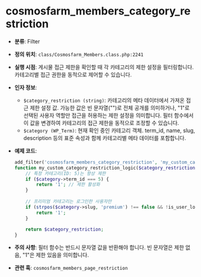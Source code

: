 # cosmosfarm_members_category_restriction

- **분류**: Filter
- **정의 위치**: `class/Cosmosfarm_Members.class.php:2241`
- **실행 시점**: 게시물 접근 제한을 확인할 때 각 카테고리의 제한 설정을 필터링합니다. 카테고리별 접근 권한을 동적으로 제어할 수 있습니다.
- **인자 정보**:
  - `$category_restriction (string)`: 카테고리의 메타 데이터에서 가져온 접근 제한 설정 값. 가능한 값은 빈 문자열("")로 전체 공개를 의미하거나, "1"로 선택된 사용자 역할만 접근을 허용하는 제한 설정을 의미합니다. 필터 함수에서 이 값을 변경하여 카테고리의 접근 제한을 동적으로 조정할 수 있습니다.
  - `$category (WP_Term)`: 현재 확인 중인 카테고리 객체. term_id, name, slug, description 등의 표준 속성과 함께 카테고리별 메타 데이터를 포함합니다.
- **예제 코드**:

  ```php
  add_filter('cosmosfarm_members_category_restriction', 'my_custom_category_restriction_logic', 10, 2);
  function my_custom_category_restriction_logic($category_restriction, $category) {
      // 특정 카테고리(ID: 5)는 항상 제한
      if ($category->term_id === 5) {
          return '1'; // 제한 활성화
      }
      
      // 프리미엄 카테고리는 로그인한 사용자만
      if (strpos($category->slug, 'premium') !== false && !is_user_logged_in()) {
          return '1';
      }
      
      return $category_restriction;
  }
  ```

- **주의 사항**: 필터 함수는 반드시 문자열 값을 반환해야 합니다. 빈 문자열은 제한 없음, "1"은 제한 있음을 의미합니다.
- **관련 훅**: `cosmosfarm_members_page_restriction`
